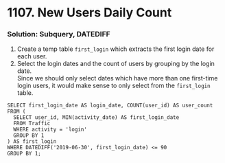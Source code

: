 # 1107. New Users Daily Count

### Solution: Subquery, DATEDIFF

1. Create a temp table `first_login` which extracts the first login date for each user.  
2. Select the login dates and the count of users by grouping by the login date.  
Since we should only select dates which have more than one first-time login users, it would make sense to only select from the `first_login` table.  

```
SELECT first_login_date AS login_date, COUNT(user_id) AS user_count
FROM (
  SELECT user_id, MIN(activity_date) AS first_login_date
  FROM Traffic
  WHERE activity = 'login'
  GROUP BY 1
) AS first_login
WHERE DATEDIFF('2019-06-30', first_login_date) <= 90
GROUP BY 1;
```